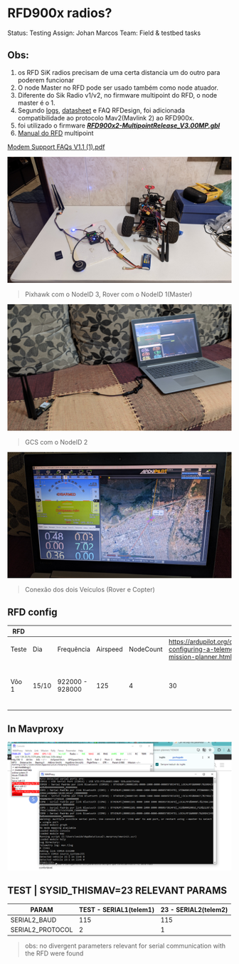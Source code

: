 # RFD900x radios?

Status: Testing
Assign: Johan Marcos
Team: Field & testbed tasks

## Obs:

1. os RFD SiK radios precisam de uma certa distancia um do outro para poderem funcionar
2. O node Master no RFD pode ser usado também como node atuador.
3. Diferente do Sik Radio v1/v2, no firmware multipoint do RFD, o node master é o 1.
4. Segundo [logs](https://files.rfdesign.com.au/Files/firmware/RFD%20X%20modems%20SiK%20V2.X%20release%20notes.txt), [datasheet](https://files.rfdesign.com.au/Files/documents/RFD900%20DataSheet.pdf) e FAQ RFDesign, foi adicionada compatibilidade ao protocolo Mav2(Mavlink 2) ao RFD900x.
5. foi utilizado o firmware ***[RFD900x2-MultipointRelease_V3.00MP.gbl](https://files.rfdesign.com.au/Files/firmware/RFD900x2-MultipointRelease_V3.00MP.gbl)***
6. [Manual do RFD](https://files.rfdesign.com.au/Files/documents/RFD900x%20Multipoint%20User%20Manual%20V1.1.pdf) multipoint

[Modem Support FAQs V1.1 (1).pdf](RFD900x%20radios%2099d54dca739748468d48f41d4b6bb27b/Modem_Support_FAQs_V1.1_(1).pdf)

![PXL_20231230_010125302.NIGHT.jpg](RFD900x%20radios%2099d54dca739748468d48f41d4b6bb27b/PXL_20231230_010125302.NIGHT.jpg)

> Pixhawk com o NodeID 3, Rover com o NodeID 1(Master)
> 

![PXL_20231230_010136203.NIGHT.jpg](RFD900x%20radios%2099d54dca739748468d48f41d4b6bb27b/PXL_20231230_010136203.NIGHT.jpg)

> GCS com o NodeID 2
> 

![PXL_20231230_010350764.jpg](RFD900x%20radios%2099d54dca739748468d48f41d4b6bb27b/PXL_20231230_010350764.jpg)

> Conexão dos dois Veículos (Rover e Copter)
> 

## RFD config

| RFD |  |  |  |  |  |  |  |  |  |
| --- | --- | --- | --- | --- | --- | --- | --- | --- | --- |
| Teste | Dia | Frequência | Airspeed | NodeCount | https://ardupilot.org/copter/docs/common-configuring-a-telemetry-radio-using-mission-planner.html | Duty Cicle | Serial Speed | Firmware | Situação |
| Vôo 1 | 15/10 | 922000 - 928000 | 125 | 4 | 30 | 40:followed(NodeID3) - 40:repeater(NodeID1) - 10:follower(NodeID4) - 10:GS(NodeID2) | 115 | https://files.rfdesign.com.au/Files/firmware/RFD900x2-MultipointRelease_V3.00MP.gbl |  |

## In Mavproxy

![rfdMPMavProxy.png](RFD900x%20radios%2099d54dca739748468d48f41d4b6bb27b/rfdMPMavProxy.png)

## TEST | SYSID_THISMAV=23 RELEVANT PARAMS

| PARAM | TEST - SERIAL1(telem1) | 23 - SERIAL2(telem2) |
| --- | --- | --- |
| SERIAL2_BAUD | 115 | 115 |
| SERIAL2_PROTOCOL | 2 | 1 |

> obs: no divergent parameters relevant for serial communication with the RFD were found
>